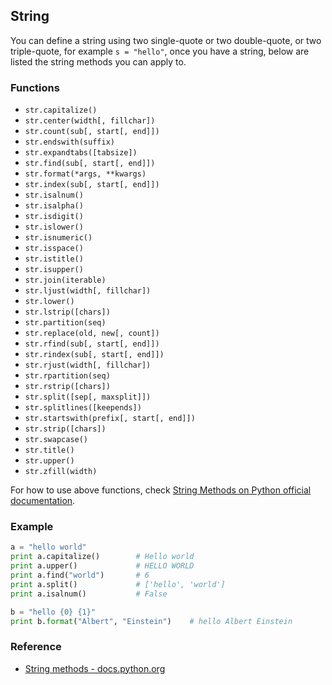 ## String

You can define a string using two single-quote or two double-quote, or two triple-quote, for example `s = "hello"`, once you have a string, below are listed the string methods you can apply to.

### Functions

* `str.capitalize()`
* `str.center(width[, fillchar])`
* `str.count(sub[, start[, end]])`
* `str.endswith(suffix)`
* `str.expandtabs([tabsize])`
* `str.find(sub[, start[, end]])`
* `str.format(*args, **kwargs)`
* `str.index(sub[, start[, end]])`
* `str.isalnum()`
* `str.isalpha()`
* `str.isdigit()`
* `str.islower()`
* `str.isnumeric()`
* `str.isspace()`
* `str.istitle()`
* `str.isupper()`
* `str.join(iterable)`
* `str.ljust(width[, fillchar])`
* `str.lower()`
* `str.lstrip([chars])`
* `str.partition(seq)`
* `str.replace(old, new[, count])`
* `str.rfind(sub[, start[, end]])`
* `str.rindex(sub[, start[, end]])`
* `str.rjust(width[, fillchar])`
* `str.rpartition(seq)`
* `str.rstrip([chars])`
* `str.split([sep[, maxsplit]])`
* `str.splitlines([keepends])`
* `str.startswith(prefix[, start[, end]])`
* `str.strip([chars])`
* `str.swapcase()`
* `str.title()`
* `str.upper()`
* `str.zfill(width)`

For how to use above functions, check [String Methods on Python official documentation](https://docs.python.org/2/library/stdtypes.html#string-methods).

### Example

```python
a = "hello world"
print a.capitalize()        # Hello world
print a.upper()             # HELLO WORLD
print a.find("world")       # 6
print a.split()             # ['hello', 'world']
print a.isalnum()           # False

b = "hello {0} {1}"
print b.format("Albert", "Einstein")    # hello Albert Einstein
```

### Reference

* [String methods - docs.python.org](https://docs.python.org/2/library/stdtypes.html#string-methods)
